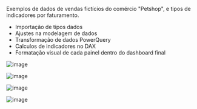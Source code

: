 Exemplos de dados de vendas fictícios do comércio "Petshop", e tipos de indicadores por faturamento.

- Importação de tipos dados
- Ajustes na modelagem de dados
- Transformação de dados PowerQuery
- Calculos de indicadores no DAX
- Formatação visual de cada painel dentro do dashboard final

![image](https://github.com/user-attachments/assets/46eb568d-b93a-4f61-813c-8b06768a84fa)


![image](https://github.com/user-attachments/assets/ce6899ba-d587-4704-8ea9-4009fddded1c)


![image](https://github.com/user-attachments/assets/7f805f9d-7817-4be8-abd7-67e8f22892f6)

 
![image](https://github.com/user-attachments/assets/eebb25c6-dccf-407c-b457-ef9eb53cc22e)
